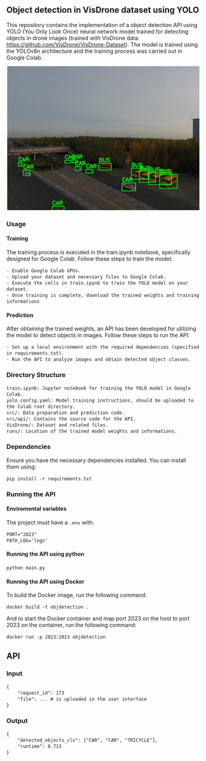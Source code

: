 ## **Object detection in VisDrone dataset using YOLO**

This repository contains the implementation of a object detection API using YOLO (You Only Look Once) neural network model trained for detecting objects in drone images (trained with VisDrone data: https://github.com/VisDrone/VisDrone-Dataset). The model is trained using the YOLOv8n architecture and the training process was carried out in Google Colab.

<div style="text-align:center;">
  <img src="docs/detection_example.jpeg" alt="Detection Example" width="500"/>
</div>


### **Usage**

#### **Training**

The training process is executed in the train.ipynb notebook, specifically designed for Google Colab. Follow these steps to train the model:

    - Enable Google Colab GPUs.
    - Upload your dataset and necessary files to Google Colab.
    - Execute the cells in train.ipynb to train the YOLO model on your dataset.
    - Once training is complete, download the trained weights and training informations

#### **Prediction**

After obtaining the trained weights, an API has been developed for utilizing the model to detect objects in images. Follow these steps to run the API:

    - Set up a local environment with the required dependencies (specified in requirements.txt).
    - Run the API to analyze images and obtain detected object classes.

### **Directory Structure**

    train.ipynb: Jupyter notebook for training the YOLO model in Google Colab.
    yolo_config.yaml: Model training instructions, should be uploaded to the Colab root directory.
    src/: Data preparation and prediction code.
    src/api/: Contains the source code for the API.
    VisDrone/: Dataset and related files.
    runs/: Location of the trained model weights and informations.

### **Dependencies**

Ensure you have the necessary dependencies installed. You can install them using:

```
pip install -r requirements.txt
```

### **Running the API**

#### **Enviromental variables**

The project must have a ```.env``` with:

    PORT="2023"
    PATH_LOG='logs'

#### **Running the API using python**

```
python main.py
```

#### **Running the API using Docker**

To build the Docker image, run the following command:

    docker build -t objdetection .

And to start the Docker container and map port 2023 on the host to port 2023 on the container, run the following command:

    docker run -p 2023:2023 objdetection


## **API**

### **Input**

```
{
    "request_id": 173
    "file": ... # is uploaded in the user interface
}
```

### **Output**

```
{
    "detected_objects_cls": ["CAR", "CAR", "TRICYCLE"], 
    "runtime": 0.713
}

```